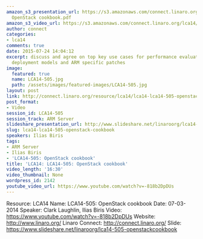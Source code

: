 ```yaml
---
amazon_s3_presentation_url: https://s3.amazonaws.com/connect.linaro.org/lca14/presentations/LCA14-505-
  OpenStack cookbook.pdf
amazon_s3_video_url: https://s3.amazonaws.com/connect.linaro.org/lca14/videos/03-07-Friday/LCA14-505-+OpenStack+cookbook.mp4
author: connect
categories:
- lca14
comments: true
date: 2015-07-24 14:04:12
excerpt: discuss and agree on top key use cases for performance evaluation review
  deployment models and ARM specific patches
image:
  featured: true
  name: LCA14-505.jpg
  path: /assets/images/featured-images/LCA14-505.jpg
layout: post
link: http://connect.linaro.org/resource/lca14/lca14-lca14-505-openstack-cookbook/
post_format:
- Video
session_id: LCA14-505
session_track: ARM Server
slideshare_presentation_url: http://www.slideshare.net/linaroorg/lca14-505-openstackcookbook
slug: lca14-lca14-505-openstack-cookbook
speakers: Ilias Biris
tags:
- ARM Server
- Ilias Biris
- 'LCA14-505: OpenStack cookbook'
title: 'LCA14: LCA14-505: OpenStack cookbook'
video_length: '16:30'
video_thumbnail: None
wordpress_id: 2142
youtube_video_url: https://www.youtube.com/watch?v=-818b2DpDUs
---
```


Resource: LCA14
Name: LCA14-505: OpenStack cookbook
Date: 07-03-2014
Speaker: Clark Laughlin, Ilias Biris
Video: https://www.youtube.com/watch?v=-818b2DpDUs
Website: http://www.linaro.org/
Linaro Connect: http://connect.linaro.org/
Slide: https://www.slideshare.net/linaroorg/lca14-505-openstackcookbook